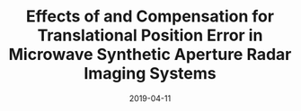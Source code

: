 ---
draft: false
doi: 10.1109/TIM.2019.2910340
title: Effects of and Compensation for Translational Position Error in Microwave Synthetic Aperture Radar Imaging Systems


publication_types: ["2"]
authors:
  - Yuan Gao
  - Mohammad Tayeb Ghasr
  - Reza Zoughi
publication: In *IEEE Transactions on Instrumentation and Measurement*
publication_short: In *IEEE Transactions on Instrumentation and Measurement*
featured: false
image:
  filename: featured
  focal_point: Smart
  preview_only: false
date: 2019-04-11
---